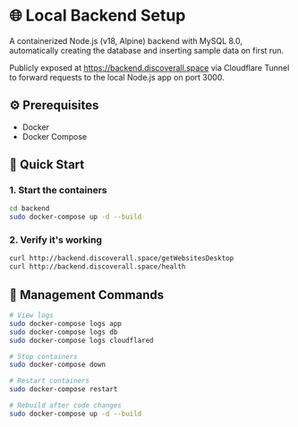# 🌐 Local Backend Setup
A containerized Node.js (v18, Alpine) backend with MySQL 8.0, automatically creating the database and inserting sample data on first run.

Publicly exposed at https://backend.discoverall.space via Cloudflare Tunnel to forward requests to the local Node.js app on port 3000.

## ⚙️ Prerequisites
- Docker
- Docker Compose

## 🚀 Quick Start

### 1. Start the containers
```bash
cd backend
sudo docker-compose up -d --build
```

### 2. Verify it's working
```bash
curl http://backend.discoverall.space/getWebsitesDesktop
curl http://backend.discoverall.space/health
```

## 🔧 Management Commands
```bash
# View logs
sudo docker-compose logs app
sudo docker-compose logs db
sudo docker-compose logs cloudflared

# Stop containers
sudo docker-compose down

# Restart containers
sudo docker-compose restart

# Rebuild after code changes
sudo docker-compose up -d --build
```
